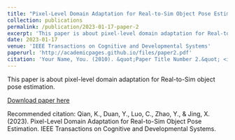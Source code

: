 ```yaml
---
title: "Pixel-Level Domain Adaptation for Real-to-Sim Object Pose Estimation"
collection: publications
permalink: /publication/2023-01-17-paper-2
excerpt: 'This paper is about pixel-level domain adaptation for Real-to-Sim object pose estimation.'
date: 2023-01-17
venue: 'IEEE Transactions on Cognitive and Developmental Systems'
paperurl: 'http://academicpages.github.io/files/paper2.pdf'
citation: 'Your Name, You. (2010). &quot;Paper Title Number 2.&quot; <i>Journal 1</i>. 1(2).'
---
```

This paper is about pixel-level domain adaptation for Real-to-Sim object pose estimation.

[Download paper here](http://rancho-zhao.github.io/files/Paper2.pdf)

Recommended citation: Qian, K., Duan, Y., Luo, C., Zhao, Y., & Jing, X. (2023). Pixel-Level Domain Adaptation for Real-to-Sim Object Pose Estimation. IEEE Transactions on Cognitive and Developmental Systems.